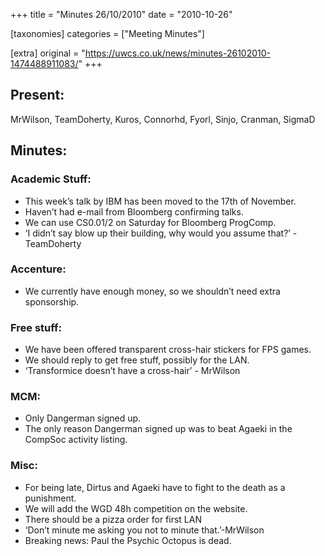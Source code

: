 +++
title = "Minutes 26/10/2010"
date = "2010-10-26"

[taxonomies]
categories = ["Meeting Minutes"]

[extra]
original = "https://uwcs.co.uk/news/minutes-26102010-1474488911083/"
+++

## Present:

MrWilson, TeamDoherty, Kuros, Connorhd, Fyorl, Sinjo, Cranman, SigmaD

## Minutes:

### Academic Stuff:

  - This week’s talk by IBM has been moved to the 17th of November.
  - Haven’t had e-mail from Bloomberg confirming talks.
  - We can use CS0.01/2 on Saturday for Bloomberg ProgComp.
  - ‘I didn’t say blow up their building, why would you assume that?’ - TeamDoherty

### Accenture:

  - We currently have enough money, so we shouldn’t need extra sponsorship.

### Free stuff:

  - We have been offered transparent cross-hair stickers for FPS games.
  - We should reply to get free stuff, possibly for the LAN.
  - ‘Transformice doesn’t have a cross-hair’ - MrWilson

### MCM:

  - Only Dangerman signed up.
  - The only reason Dangerman signed up was to beat Agaeki in the CompSoc activity listing.

### Misc:

  - For being late, Dirtus and Agaeki have to fight to the death as a punishment.
  - We will add the WGD 48h competition on the website.
  - There should be a pizza order for first LAN
  - ‘Don’t minute me asking you not to minute that.’-MrWilson
  - Breaking news: Paul the Psychic Octopus is dead.
